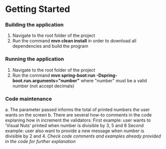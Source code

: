 # Getting Started

### Building the application
1. Navigate to the root folder of the project
2. Run the command **mvn clean install** in order to download all dependencies and build the program

### Running the application
1. Navigate to the root folder of the project
2. Run  the command **mvn spring-boot:run -Dspring-boot.run.arguments="number"** where "number" must be a valid number (not accept decimals)

### Code maintenance
a. The parameter passed informs the total of printed numbers the user wants on the screen
b. There are several how-to comments in the code explaning how in increment the validators:
   First example: user wants to 'Visual Nuts' printed when number is divisible by 3, 5 and 8
   Second example: user also want to provide a new message when number is divisible by 2 and 4.
 *Check code comments and examples already provided in the code for further explanation*
